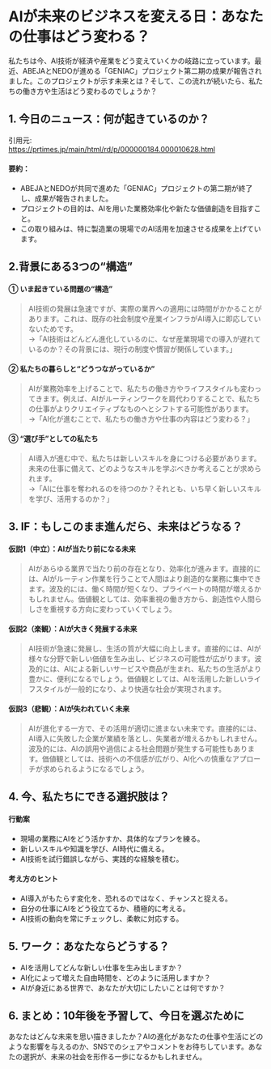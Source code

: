 # AIが未来のビジネスを変える日：あなたの仕事はどう変わる？

私たちは今、AI技術が経済や産業をどう変えていくかの岐路に立っています。最近、ABEJAとNEDOが進める「GENIAC」プロジェクト第二期の成果が報告されました。このプロジェクトが示す未来とは？そして、この流れが続いたら、私たちの働き方や生活はどう変わるのでしょうか？

## 1. 今日のニュース：何が起きているのか？
引用元:  
https://prtimes.jp/main/html/rd/p/000000184.000010628.html

#### 要約：
- ABEJAとNEDOが共同で進めた「GENIAC」プロジェクトの第二期が終了し、成果が報告されました。
- プロジェクトの目的は、AIを用いた業務効率化や新たな価値創造を目指すこと。
- この取り組みは、特に製造業の現場でのAI活用を加速させる成果を上げています。

## 2.背景にある3つの“構造”

#### ① いま起きている問題の“構造”
> AI技術の発展は急速ですが、実際の業界への適用には時間がかかることがあります。これは、既存の社会制度や産業インフラがAI導入に即応していないためです。  
> →「AI技術はどんどん進化しているのに、なぜ産業現場での導入が遅れているのか？その背景には、現行の制度や慣習が関係しています。」

#### ② 私たちの暮らしと“どうつながっているか”
> AIが業務効率を上げることで、私たちの働き方やライフスタイルも変わってきます。例えば、AIがルーティンワークを肩代わりすることで、私たちの仕事がよりクリエイティブなものへとシフトする可能性があります。  
> →「AI化が進むことで、私たちの働き方や仕事の内容はどう変わる？」

#### ③ “選び手”としての私たち
> AI導入が進む中で、私たちは新しいスキルを身につける必要があります。未来の仕事に備えて、どのようなスキルを学ぶべきか考えることが求められます。  
> →「AIに仕事を奪われるのを待つのか？それとも、いち早く新しいスキルを学び、活用するのか？」

## 3. IF：もしこのまま進んだら、未来はどうなる？

#### 仮説1（中立）：AIが当たり前になる未来  
> AIがあらゆる業界で当たり前の存在となり、効率化が進みます。直接的には、AIがルーティン作業を行うことで人間はより創造的な業務に集中できます。波及的には、働く時間が短くなり、プライベートの時間が増えるかもしれません。価値観としては、効率重視の働き方から、創造性や人間らしさを重視する方向に変わっていくでしょう。

#### 仮説2（楽観）：AIが大きく発展する未来  
> AI技術が急速に発展し、生活の質が大幅に向上します。直接的には、AIが様々な分野で新しい価値を生み出し、ビジネスの可能性が広がります。波及的には、AIによる新しいサービスや商品が生まれ、私たちの生活がより豊かに、便利になるでしょう。価値観としては、AIを活用した新しいライフスタイルが一般的になり、より快適な社会が実現されます。

#### 仮説3（悲観）：AIが失われていく未来  
> AIが進化する一方で、その活用が適切に進まない未来です。直接的には、AI導入に失敗した企業が業績を落とし、失業者が増えるかもしれません。波及的には、AIの誤用や過信による社会問題が発生する可能性もあります。価値観としては、技術への不信感が広がり、AI化への慎重なアプローチが求められるようになるでしょう。

## 4. 今、私たちにできる選択肢は？

#### 行動案
- 現場の業務にAIをどう活かすか、具体的なプランを練る。
- 新しいスキルや知識を学び、AI時代に備える。
- AI技術を試行錯誤しながら、実践的な経験を積む。

#### 考え方のヒント
- AI導入がもたらす変化を、恐れるのではなく、チャンスと捉える。
- 自分の仕事にAIをどう役立てるか、積極的に考える。
- AI技術の動向を常にチェックし、柔軟に対応する。

## 5. ワーク：あなたならどうする？

- AIを活用してどんな新しい仕事を生み出しますか？
- AI化によって増えた自由時間を、どのように活用しますか？
- AIが身近にある世界で、あなたが大切にしたいことは何ですか？

## 6. まとめ：10年後を予習して、今日を選ぶために

あなたはどんな未来を思い描きましたか？AIの進化があなたの仕事や生活にどのような影響を与えるのか、SNSでのシェアやコメントをお待ちしています。あなたの選択が、未来の社会を形作る一歩になるかもしれません。